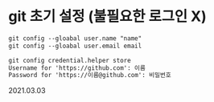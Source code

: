 # git 초기 설정 (불필요한 로그인 X)

```md
git config --gloabal user.name "name"
git config --gloabal user.email email

git config credential.helper store
Username for 'https://github.com': 이름
Password for 'https://이름@github.com': 비밀번호
```

2021.03.03
